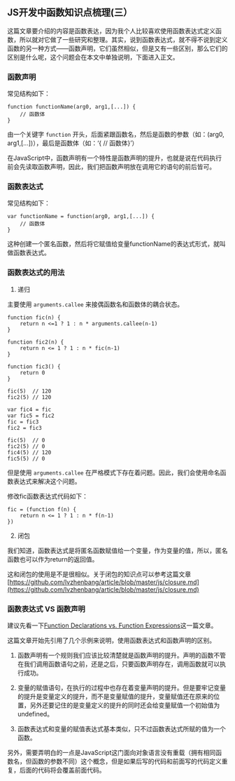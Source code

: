 ## JS开发中函数知识点梳理(三）

这篇文章要介绍的内容是函数表达，因为我个人比较喜欢使用函数表达式定义函数，所以就对它做了一些研究和整理。其实，说到函数表达式，就不得不说到定义函数的另一种方式——函数声明，它们虽然相似，但是又有一些区别，那么它们的区别是什么呢，这个问题会在本文中单独说明，下面进入正文。

### 函数声明

常见结构如下：

```
function functionName(arg0, arg1,[...]) {
	// 函数体
}
```

由一个关键字 `function` 开头，后面紧跟函数名，然后是函数的参数（如：(arg0, arg1,[...])），最后是函数体（如：‘{ // 函数体}’）

在JavaScript中，函数声明有一个特性是函数声明的提升，也就是说在代码执行前会先读取函数声明，因此，我们把函数声明放在调用它的语句的前后皆可。

### 函数表达式

常见结构如下：

```
var functionName = function(arg0, arg1,[...]) {
	// 函数体
}
```

这种创建一个匿名函数，然后将它赋值给变量functionName的表达式形式，就叫做函数表达式。

### 函数表达式的用法

1. 递归

主要使用 `arguments.callee` 来接偶函数名和函数体的耦合状态。

```
function fic(n) {
	return n <=1 ? 1 : n * arguments.callee(n-1)
}

function fic2(n) {
	return n <= 1 ? 1 : n * fic(n-1)
}

function fic3() {
	return 0
}

fic(5)  // 120
fic2(5) // 120

var fic4 = fic
var fic5 = fic2
fic = fic3
fic2 = fic3

fic(5)  // 0
fic2(5) // 0
fic4(5) // 120
fic5(5) // 0
```

但是使用 `arguments.callee` 在严格模式下存在着问题。因此，我们会使用命名函数表达式来解决这个问题。

修改fic函数表达式代码如下：

```
fic = (function f(n) {
	return n <= 1 ? 1 : n * f(n-1)
})
```

2. 闭包

我们知道，函数表达式是将匿名函数赋值给一个变量，作为变量的值，所以，匿名函数也可以作为return的返回值。

这和闭包的使用是不是很相似。关于闭包的知识点可以参考这篇文章[https://github.com/lvzhenbang/article/blob/master/js/closure.md](https://github.com/lvzhenbang/article/blob/master/js/closure.md)

### 函数表达式 VS 函数声明

建议先看一下[Function Declarations vs. Function Expressions](https://javascriptweblog.wordpress.com/2010/07/06/function-declarations-vs-function-expressions/)这一篇文章。

这篇文章开始先引用了几个示例来说明，使用函数表达式和函数声明的区别。

1. 函数声明有一个规则我们应该比较清楚就是函数声明的提升。声明的函数不管在我们调用函数语句之前，还是之后，只要函数声明存在，调用函数就可以执行成功。

2. 变量的赋值语句，在执行的过程中也存在着变量声明的提升。但是要牢记变量的提升是变量定义的提升，而不是变量赋值的提升，变量赋值还在原来的位置，另外还要记住的是变量定义的提升的同时还会给变量赋值一个初始值为undefined。

3. 函数表达式和变量的赋值表达式基本类似，只不过函数表达式所赋的值为一个函数。

另外，需要弄明白的一点是JavaScript这门面向对象语言没有重载（拥有相同函数名，但函数的参数不同）这个概念，但是如果后写的代码和前面写的代码定义重复，后面的代码将会覆盖前面代码。

